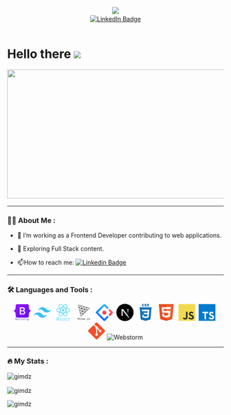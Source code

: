 <div id="header" align="center">
  <img src="https://media.giphy.com/media/eg4q8ka6zQuQ2qgKwe/giphy.gif" width="250"/>
</div>

<div id="badges" align="center">
  <a href="https://www.linkedin.com/in/gianninaminano/">
    <img src="https://img.shields.io/badge/LinkedIn-blue?style=for-the-badge&logo=linkedin&logoColor=white" alt="LinkedIn Badge"/>
  </a>
   
</div>

<img src="https://komarev.com/ghpvc/?GIMDZ&style=flat-square&color=blue" alt=""/>

<h1>
  Hello there
  <img src="https://media.giphy.com/media/hvRJCLFzcasrR4ia7z/giphy.gif" width="30px"/>
</h1>

<div align="center">
  <img src="https://media.giphy.com/media/L1R1tvI9svkIWwpVYr/giphy.gif" width="600" height="300"/>
</div>

---

### :woman_technologist: About Me :

- :telescope: I’m working as a Frontend Developer contributing to web applications.

- :seedling: Exploring Full Stack content.

- :mailbox:How to reach me: [![Linkedin Badge](https://img.shields.io/badge/-Giannina%20Miñano-blue?style=flat&logo=Linkedin&logoColor=white)](https://www.linkedin.com/in/gianninaminano/)

---

### :hammer_and_wrench: Languages and Tools :
<div align="center">
  <img src="https://github.com/devicons/devicon/blob/master/icons/bootstrap/bootstrap-original-wordmark.svg" title="Bootstrap" alt="Bootstrap" width="40" height="40"/>&nbsp;  
  <img src="https://github.com/devicons/devicon/blob/master/icons/tailwindcss/tailwindcss-original.svg" title="Tailwind" alt="Tailwind" width="40" height="40"/>&nbsp;
  <img src="https://github.com/devicons/devicon/blob/master/icons/react/react-original-wordmark.svg" title="React" alt="React" width="40" height="40"/>&nbsp;
  <img src="https://github.com/devicons/devicon/blob/master/icons/threejs/threejs-original-wordmark.svg" title="Threejs" alt="Threejs" width="40" height="40"/>&nbsp;
  <img src="https://github.com/devicons/devicon/blob/master/icons/antdesign/antdesign-original.svg" title="Ant Design" alt="Ant Design" width="40" height="40"/>&nbsp; 
  <!--<img src="https://github.com/devicons/devicon/blob/master/icons/materialui/materialui-original.svg" title="Material UI" alt="Material UI" width="40" height="40"/>&nbsp;-->
  <img src="https://github.com/devicons/devicon/blob/master/icons/nextjs/nextjs-original.svg" title="Nextjs" alt="Nextjs" width="40" height="40"/>&nbsp;
  <img src="https://github.com/devicons/devicon/blob/master/icons/css3/css3-plain-wordmark.svg"  title="CSS3" alt="CSS" width="40" height="40"/>&nbsp;
  <img src="https://github.com/devicons/devicon/blob/master/icons/html5/html5-original.svg" title="HTML5" alt="HTML" width="40" height="40"/>&nbsp;
  <img src="https://github.com/devicons/devicon/blob/master/icons/javascript/javascript-original.svg" title="JavaScript" alt="JavaScript" width="40" height="40"/>&nbsp;
  <!--<img src="https://github.com/devicons/devicon/blob/master/icons/nodejs/nodejs-original-wordmark.svg" title="NodeJS" alt="NodeJS" width="40" height="40"/>&nbsp;-->
  <img src="https://github.com/devicons/devicon/blob/master/icons/typescript/typescript-original.svg" title="Typescript" alt="Typescript" width="40" height="40"/>&nbsp;
  <img src="https://github.com/devicons/devicon/blob/master/icons/git/git-original.svg" title="Git" alt="Git" width="40" height="40"/>
  <img src="https://github.com/devicons/devicon/blob/master/icons/git/webstorm-original.svg" title="Webstorm" alt="Webstorm" width="40" height="40"/>  
</div>

---

### :fire: My Stats :

<p align="left"> <img src="https://komarev.com/ghpvc/?username=gimdz&label=Profile%20views&color=0e75b6&style=flat" alt="gimdz" /> </p>

<p ><img align="center" src="https://github-readme-streak-stats.herokuapp.com/?user=gimdz&theme=radical&hide_border=true" alt="gimdz" /></p>

<p ><img align="left" src="https://github-readme-stats.vercel.app/api/top-langs?username=gimdz&show_icons=true&locale=en&layout=compact&theme=vision-friendly-dark" alt="gimdz" /></p>

<!--<p>&nbsp;<img align="center" src="https://github-readme-stats.vercel.app/api?username=gimdz&show_icons=true&locale=en" alt="gimdz" /></p>-->



<!--[![GitHub Streak](https://github-readme-streak-stats.herokuapp.com?user=GIMDZ&theme=radical&hide_border=true)](https://git.io/streak-stats)
[![Top Langs](https://github-readme-stats.vercel.app/api/top-langs/?username=GIMDZ&layout=compact&theme=vision-friendly-dark)](https://readme-stats.clckblog.space/)
<!--
**GIMDZ/GIMDZ** is a ✨ _special_ ✨ repository because its `README.md` (this file) appears on your GitHub profile.

Here are some ideas to get you started:

- 🔭 I’m currently working on ...
- 🌱 I’m currently learning ...
- 👯 I’m looking to collaborate on ...
- 🤔 I’m looking for help with ...
- 💬 Ask me about ...
- 📫 How to reach me: ...
- 😄 Pronouns: ...
- ⚡ Fun fact: ...
-->
